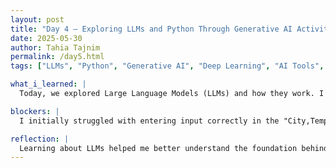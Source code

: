 ```yaml
---
layout: post
title: "Day 4 – Exploring LLMs and Python Through Generative AI Activities"
date: 2025-05-30
author: Tahia Tajnim
permalink: /day5.html
tags: ["LLMs", "Python", "Generative AI", "Deep Learning", "AI Tools", "Hands-on Coding", "CEAMLS Summer AI"]

what_i_learned: |
  Today, we explored Large Language Models (LLMs) and how they work. I learned that LLMs are built using deep learning techniques, specifically transformer neural networks, and are trained on massive amounts of text data like books, websites, and conversations. We reviewed examples such as ChatGPT, Claude 3.5, and Gemini 2.5 Pro, which power various AI tools today. During the Python session, I completed Lab 2: City Weather Log Analyzer. I wrote a program to collect city-temperature data, analyze averages and extremes, and generate a summary report using dictionaries and file handling.

blockers: |
  I initially struggled with entering input correctly in the "City,Temperature" format. Sometimes I hit Enter in the middle, which broke the program flow. I also encountered a small syntax error with brackets and numbers in Python, but I was able to fix it with a little debugging.

reflection: |
  Learning about LLMs helped me better understand the foundation behind tools like ChatGPT. The real coding practice made the AI concepts more relatable. I feel more confident in using Python to work with real data, and I’m excited to keep building my skills. This hands-on activity really helped connect AI theory with practical application.
---
```

